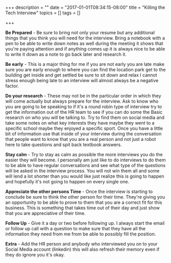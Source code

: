 +++
description = ""
date = "2017-01-01T08:34:15-08:00"
title = "Killing the Tech Interview"
topics = []
tags = []

+++

**Be Prepared** - Be sure to bring not only your resume but any additional things that you think you will need for the interview. Bring a notebook with a pen to be able to write down notes as well during the meeting it shows that you're paying attention and if anything comes up it is always nice to be able to write it down as a note to go back later and research it.

**Be early** - This is a major thing for me if you are not early you are late make sure you are early enough to where you can find the location park get to the building get inside and get settled be sure to sit down and relax I cannot stress enough being late to an interview will almost always be a negative factor.

**Do your research** - These may not be in the particular order in which they will come actually but always prepare for the interview. Ask to know who you are going to be speaking to if it's a round robin type of interview try to get the information out of the HR team to see if you can do some the Basic research on who you will be talking to. Try to find them on social media and take some notes on what key interests they have maybe they went to a specific school maybe they enjoyed a specific sport. Once you have a little bit of information use that inside of your interview during the conversation that people want to know that you are a real person and not just a robot here to take questions and spit back textbook answers.

**Stay calm** - Try to stay as calm as possible the more interviews you do the easier they will become. I personally am just like to do interviews to do them to be able to have regular conversations and see what type of the questions  will be asked in the interview process. You will not win them all and some will lend a lot shorter than you would like just realize this is going to happen and hopefully it's not going to happen on every single one.

**Appreciate  the other persons Time** - Once the interview is starting to conclude be sure to think the other person for their time. They're giving you an opportunity to be able to prove to them that you are a correct fit for this business. This is something that takes time out of their day and just show that you are appreciative of their time.

**Follow Up** - Give it a day or two before following up. I always start the email or follow up call with a question to make sure that they have all the information they need from me from be able to possibly fill the position.

**Extra** - Add the HR person and anybody who interviewed you on to your Social Media account (linkedin) this will also refresh their memory even if they do ignore you it's okay.

